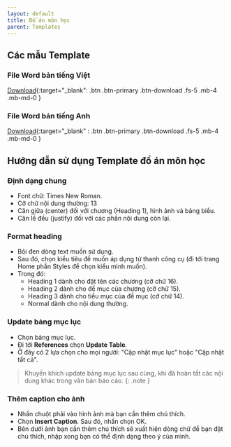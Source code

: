 ```yaml
---
layout: default
title: Đồ án môn học
parent: Templates
---
```


## Các mẫu Template

### File Word bản tiếng Việt

[Download](https://github.com/SVUIT/report-templates/blob/main/Templates/Template_Do_An_Mon_Hoc_VN.docx){:target="_blank": .btn .btn-primary .btn-download .fs-5 .mb-4 .mb-md-0 }

### File Word bản tiếng Anh

[Download](https://github.com/SVUIT/report-templates/blob/main/Templates/Template_Do_An_Mon_Hoc_EN.docx){:target="_blank" : .btn .btn-primary .btn-download .fs-5 .mb-4 .mb-md-0 }

## Hướng dẫn sử dụng Template đồ án môn học

### Định dạng chung

- Font chữ: Times New Roman.
- Cỡ chữ nội dung thường: 13
- Căn giữa (center) đối với chương (Heading 1), hình ảnh và bảng biểu.
- Căn lề đều (justify) đối với các phần nội dung còn lại.

### Format heading

- Bôi đen dòng text muốn sử dụng.
- Sau đó, chọn kiểu tiêu đề muốn áp dụng từ thanh công cụ (đi tới trang Home phần Styles để chọn kiểu mình muốn).
- Trong đó:
    - Heading 1 dành cho đặt tên các chương (cỡ chữ 16).
    - Heading 2 dành cho đề mục của chương (cỡ chữ 15).
    - Heading 3 dành cho tiểu mục của đề mục (cỡ chữ 14).
    - Normal dành cho nội dung thường.

### Update bảng mục lục

- Chọn bảng mục lục.
- Đi tới **References** chọn **Update Table**.
- Ở đây có 2 lựa chọn cho mọi người: "Cập nhật mục lục" hoặc "Cập nhật tất cả".

> Khuyến khích update bảng mục lục sau cùng, khi đã hoàn tất các nội dung khác trong văn bản báo cáo.
{: .note }

### Thêm caption cho ảnh

- Nhấn chuột phải vào hình ảnh mà bạn cần thêm chú thích.
- Chọn **Insert Caption**. Sau đó, nhấn chọn OK.
- Bên dưới ảnh bạn cần thêm chú thích sẽ xuất hiện dòng chữ để bạn đặt chú thích, nhập xong bạn có thể định dạng theo ý của mình.